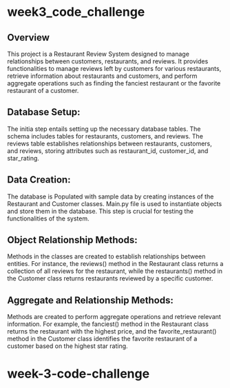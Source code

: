 # week3_code_challenge
## Overview
This project is a Restaurant Review System designed to manage relationships between customers, restaurants, and reviews. It provides functionalities to manage reviews left by customers for various restaurants, retrieve information about restaurants and customers, and perform aggregate operations such as finding the fanciest restaurant or the favorite restaurant of a customer.

## Database Setup:
The initia step entails setting up the necessary database tables. The schema includes tables for restaurants, customers, and reviews. The reviews table establishes relationships between restaurants, customers, and reviews, storing attributes such as restaurant_id, customer_id, and star_rating.

## Data Creation: 
The database is Populated with sample data by creating instances of the Restaurant and Customer classes. Main.py file is used to instantiate objects and store them in the database. This step is crucial for testing the functionalities of the system.

## Object Relationship Methods: 
Methods in the classes are created to establish relationships between entities. For instance, the reviews() method in the Restaurant class returns a collection of all reviews for the restaurant, while the restaurants() method in the Customer class returns restaurants reviewed by a specific customer.

## Aggregate and Relationship Methods: 
Methods are created to perform aggregate operations and retrieve relevant information. For example, the fanciest() method in the Restaurant class returns the restaurant with the highest price, and the favorite_restaurant() method in the Customer class identifies the favorite restaurant of a customer based on the highest star rating.

# week-3-code-challenge

